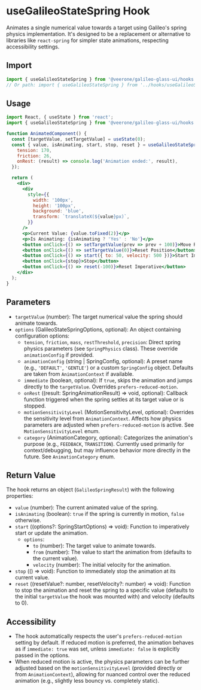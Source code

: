 # useGalileoStateSpring Hook

Animates a single numerical value towards a target using Galileo's spring physics implementation. It's designed to be a replacement or alternative to libraries like `react-spring` for simpler state animations, respecting accessibility settings.

## Import

```jsx
import { useGalileoStateSpring } from '@veerone/galileo-glass-ui/hooks';
// Or path: import { useGalileoStateSpring } from '../hooks/useGalileoStateSpring';
```

## Usage

```jsx
import React, { useState } from 'react';
import { useGalileoStateSpring } from '@veerone/galileo-glass-ui/hooks';

function AnimatedComponent() {
  const [targetValue, setTargetValue] = useState(0);
  const { value, isAnimating, start, stop, reset } = useGalileoStateSpring(targetValue, {
    tension: 170, 
    friction: 26,
    onRest: (result) => console.log('Animation ended:', result),
  });

  return (
    <div>
      <div 
        style={{
          width: '100px',
          height: '100px',
          background: 'blue',
          transform: `translateX(${value}px)`,
        }}
      />
      <p>Current Value: {value.toFixed(2)}</p>
      <p>Is Animating: {isAnimating ? 'Yes' : 'No'}</p>
      <button onClick={() => setTargetValue(prev => prev + 100)}>Move Right</button>
      <button onClick={() => setTargetValue(0)}>Reset Position</button>
      <button onClick={() => start({ to: 50, velocity: 500 })}>Start Imperative</button>
      <button onClick={stop}>Stop</button>
      <button onClick={() => reset(-100)}>Reset Imperative</button>
    </div>
  );
}
```

## Parameters

-   `targetValue` (number): The target numerical value the spring should animate towards.
-   `options` (GalileoStateSpringOptions, optional): An object containing configuration options:
    -   `tension`, `friction`, `mass`, `restThreshold`, `precision`: Direct spring physics parameters (see `SpringPhysics` class). These override `animationConfig` if provided.
    -   `animationConfig` (string | SpringConfig, optional): A preset name (e.g., `'DEFAULT'`, `'GENTLE'`) or a custom `SpringConfig` object. Defaults are taken from `AnimationContext` if available.
    -   `immediate` (boolean, optional): If `true`, skips the animation and jumps directly to the `targetValue`. Overrides `prefers-reduced-motion`.
    -   `onRest` ((result: SpringAnimationResult) => void, optional): Callback function triggered when the spring settles at its target value or is stopped.
    -   `motionSensitivityLevel` (MotionSensitivityLevel, optional): Overrides the sensitivity level from `AnimationContext`. Affects how physics parameters are adjusted when `prefers-reduced-motion` is active. See `MotionSensitivityLevel` enum.
    -   `category` (AnimationCategory, optional): Categorizes the animation's purpose (e.g., `FEEDBACK`, `TRANSITION`). Currently used primarily for context/debugging, but may influence behavior more directly in the future. See `AnimationCategory` enum.

## Return Value

The hook returns an object (`GalileoSpringResult`) with the following properties:

-   `value` (number): The current animated value of the spring.
-   `isAnimating` (boolean): `true` if the spring is currently in motion, `false` otherwise.
-   `start` ((options?: SpringStartOptions) => void): Function to imperatively start or update the animation. 
    -   `options`: 
        -   `to` (number): The target value to animate towards.
        -   `from` (number): The value to start the animation from (defaults to the current value).
        -   `velocity` (number): The initial velocity for the animation.
-   `stop` (() => void): Function to immediately stop the animation at its current value.
-   `reset` ((resetValue?: number, resetVelocity?: number) => void): Function to stop the animation and reset the spring to a specific value (defaults to the initial `targetValue` the hook was mounted with) and velocity (defaults to 0).

## Accessibility

-   The hook automatically respects the user's `prefers-reduced-motion` setting by default. If reduced motion is preferred, the animation behaves as if `immediate: true` was set, unless `immediate: false` is explicitly passed in the options.
-   When reduced motion is active, the physics parameters can be further adjusted based on the `motionSensitivityLevel` (provided directly or from `AnimationContext`), allowing for nuanced control over the reduced animation (e.g., slightly less bouncy vs. completely static). 